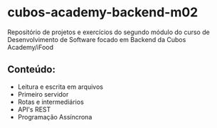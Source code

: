 # cubos-academy-backend-m02
Repositório de projetos e exercícios do segundo módulo do curso de Desenvolvimento de Software focado em Backend da Cubos Academy/iFood
## Conteúdo:
- Leitura e escrita em arquivos
- Primeiro servidor
- Rotas e intermediários
- API's REST
- Programação Assíncrona
